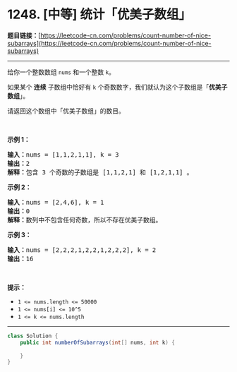 # 1248. [中等] 统计「优美子数组」

**题目链接：**[https://leetcode-cn.com/problems/count-number-of-nice-subarrays](https://leetcode-cn.com/problems/count-number-of-nice-subarrays)

---

<div class="content__1Y2H">
 <div class="notranslate">
  <p>给你一个整数数组&nbsp;<code>nums</code> 和一个整数 <code>k</code>。</p> 
  <p>如果某个 <strong>连续</strong> 子数组中恰好有 <code>k</code> 个奇数数字，我们就认为这个子数组是「<strong>优美子数组</strong>」。</p> 
  <p>请返回这个数组中「优美子数组」的数目。</p> 
  <p>&nbsp;</p> 
  <p><strong>示例 1：</strong></p> 
  <pre class="language-text"><strong>输入：</strong>nums = [1,1,2,1,1], k = 3
<strong>输出：</strong>2
<strong>解释：</strong>包含 3 个奇数的子数组是 [1,1,2,1] 和 [1,2,1,1] 。
</pre> 
  <p><strong>示例 2：</strong></p> 
  <pre class="language-text"><strong>输入：</strong>nums = [2,4,6], k = 1
<strong>输出：</strong>0
<strong>解释：</strong>数列中不包含任何奇数，所以不存在优美子数组。
</pre> 
  <p><strong>示例 3：</strong></p> 
  <pre class="language-text"><strong>输入：</strong>nums = [2,2,2,1,2,2,1,2,2,2], k = 2
<strong>输出：</strong>16
</pre> 
  <p>&nbsp;</p> 
  <p><strong>提示：</strong></p> 
  <ul> 
   <li><code>1 &lt;= nums.length &lt;= 50000</code></li> 
   <li><code>1 &lt;= nums[i] &lt;= 10^5</code></li> 
   <li><code>1 &lt;= k &lt;= nums.length</code></li> 
  </ul> 
 </div>
</div>

---

```java
class Solution {
    public int numberOfSubarrays(int[] nums, int k) {
        
    }
}
```